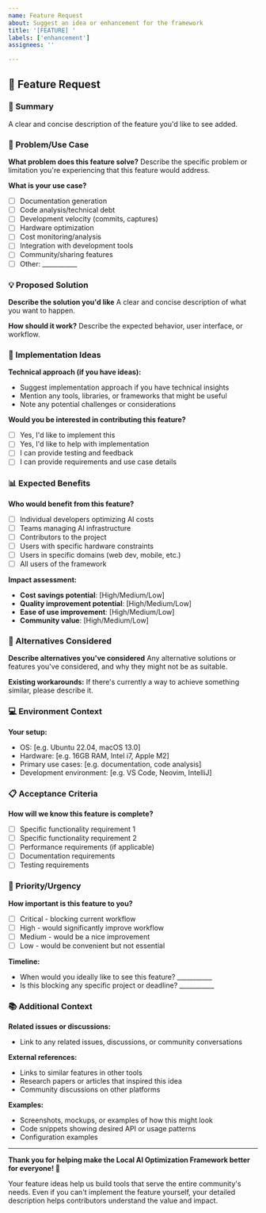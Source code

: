 ```yaml
---
name: Feature Request
about: Suggest an idea or enhancement for the framework
title: '[FEATURE] '
labels: ['enhancement']
assignees: ''

---
```


## 🚀 Feature Request

### 📝 Summary
A clear and concise description of the feature you'd like to see added.

### 🎯 Problem/Use Case
**What problem does this feature solve?**
Describe the specific problem or limitation you're experiencing that this feature would address.

**What is your use case?**
- [ ] Documentation generation
- [ ] Code analysis/technical debt
- [ ] Development velocity (commits, captures)
- [ ] Hardware optimization
- [ ] Cost monitoring/analysis
- [ ] Integration with development tools
- [ ] Community/sharing features
- [ ] Other: ___________

### 💡 Proposed Solution
**Describe the solution you'd like**
A clear and concise description of what you want to happen.

**How should it work?**
Describe the expected behavior, user interface, or workflow.

### 🔧 Implementation Ideas
**Technical approach (if you have ideas):**
- Suggest implementation approach if you have technical insights
- Mention any tools, libraries, or frameworks that might be useful
- Note any potential challenges or considerations

**Would you be interested in contributing this feature?**
- [ ] Yes, I'd like to implement this
- [ ] Yes, I'd like to help with implementation
- [ ] I can provide testing and feedback
- [ ] I can provide requirements and use case details

### 📊 Expected Benefits
**Who would benefit from this feature?**
- [ ] Individual developers optimizing AI costs
- [ ] Teams managing AI infrastructure
- [ ] Contributors to the project
- [ ] Users with specific hardware constraints
- [ ] Users in specific domains (web dev, mobile, etc.)
- [ ] All users of the framework

**Impact assessment:**
- **Cost savings potential**: [High/Medium/Low]
- **Quality improvement potential**: [High/Medium/Low]
- **Ease of use improvement**: [High/Medium/Low]
- **Community value**: [High/Medium/Low]

### 🔄 Alternatives Considered
**Describe alternatives you've considered**
Any alternative solutions or features you've considered, and why they might not be as suitable.

**Existing workarounds:**
If there's currently a way to achieve something similar, please describe it.

### 💻 Environment Context
**Your setup:**
- OS: [e.g. Ubuntu 22.04, macOS 13.0]
- Hardware: [e.g. 16GB RAM, Intel i7, Apple M2]
- Primary use cases: [e.g. documentation, code analysis]
- Development environment: [e.g. VS Code, Neovim, IntelliJ]

### 📋 Acceptance Criteria
**How will we know this feature is complete?**
- [ ] Specific functionality requirement 1
- [ ] Specific functionality requirement 2
- [ ] Performance requirements (if applicable)
- [ ] Documentation requirements
- [ ] Testing requirements

### 🎯 Priority/Urgency
**How important is this feature to you?**
- [ ] Critical - blocking current workflow
- [ ] High - would significantly improve workflow
- [ ] Medium - would be a nice improvement
- [ ] Low - would be convenient but not essential

**Timeline:**
- When would you ideally like to see this feature? ___________
- Is this blocking any specific project or deadline? ___________

### 📚 Additional Context
**Related issues or discussions:**
- Link to any related issues, discussions, or community conversations

**External references:**
- Links to similar features in other tools
- Research papers or articles that inspired this idea
- Community discussions on other platforms

**Examples:**
- Screenshots, mockups, or examples of how this might look
- Code snippets showing desired API or usage patterns
- Configuration examples

---

**Thank you for helping make the Local AI Optimization Framework better for everyone! 🚀**

Your feature ideas help us build tools that serve the entire community's needs. Even if you can't implement the feature yourself, your detailed description helps contributors understand the value and impact.